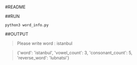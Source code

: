 #README

##RUN

`python3 word_info.py`

##OUTPUT 

> Please write word : istanbul 

> {'word': 'istanbul', 'vowel_count': 3, 'consonant_count': 5, 'reverse_word': 'lubnatsi'}
